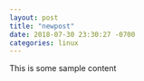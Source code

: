 ```yaml
---
layout: post
title: "newpost"
date: 2018-07-30 23:30:27 -0700
categories: linux
---
```


This is some sample content

